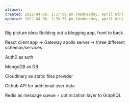 ```yaml
---
aliases: 
created: 2022-04-06, 1:37:09 pm (Wednesday, April 6th)
updated: 2022-04-06, 1:38:36 pm (Wednesday, April 6th)
---
```

Big picture idea:
Building out a blogging app, front to back.

React client app -> Gateway apollo server -> three different schemas/services

Auth0 as auth

MongoDB as DB

Cloudinary as static files provider

Github API for additional user data

Redis as message queue + optimization layer to GraphQL
